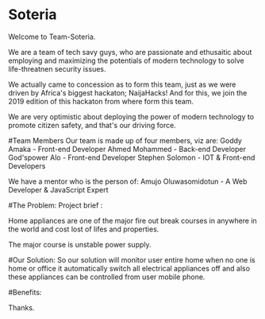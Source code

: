 # Soteria

Welcome to Team-Soteria. 

We are a team of tech savy guys, who are passionate and ethusaitic about employing and maximizing the potentials of modern technology to solve life-threatnen security issues.

We actually came to concession as to form this team, just as we were driven by Africa's biggest hackaton; NaijaHacks! And for this, we join the 2019 edition of this hackaton from where form this team.

We are very optimistic about deploying the power of modern technology to promote citizen safety, and that's our driving force.

#Team Members
Our team is made up of four members, viz are:
Goddy Amaka - Front-end Developer 
Ahmed Mohammed  - Back-end Developer
God'spower Alo - Front-end Developer
Stephen Solomon - IOT & Front-end Developers 



We have a mentor who is the person of:
Amujo Oluwasomidotun - A Web Developer & JavaScript Expert


#The Problem:
Project brief :

Home appliances are one of the major fire out break courses in anywhere in the world and cost lost of lifes and properties.

The major course is unstable power supply.

#Our Solution:
So our solution will monitor user entire home when no one is home or office it automatically switch all electrical appliances off and also these appliances can be controlled from user mobile phone.




#Benefits:


Thanks.
